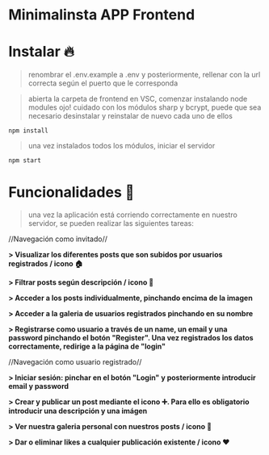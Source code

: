 # Minimalinsta APP Frontend

# Instalar 🔥

> renombrar el .env.example a .env y posteriormente, rellenar con la url correcta según el puerto que le corresponda

> abierta la carpeta de frontend en VSC, comenzar instalando node modules
> ojo! cuidado con los módulos sharp y bcrypt, puede que sea necesario desinstalar y reinstalar de nuevo cada uno de ellos

```
npm install
```

> una vez instalados todos los módulos, iniciar el servidor

```
npm start
```

# Funcionalidades 💫

> una vez la aplicación está corriendo correctamente en nuestro servidor, se pueden realizar las siguientes tareas:

//Navegación como invitado//

**> Visualizar los diferentes posts que son subidos por usuarios registrados / icono 🏠**

**> Filtrar posts según descripción / icono 🔎**

**> Acceder a los posts individualmente, pinchando encima de la imagen**

**> Acceder a la galeria de usuarios registrados pinchando en su nombre**

**> Registrarse como usuario a través de un name, un email y una password pinchando el botón "Register". Una vez registrados los datos correctamente, redirige a la página de "login"**

//Navegación como usuario registrado//

**> Iniciar sesión: pinchar en el botón "Login" y posteriormente introducir email y password**

**> Crear y publicar un post mediante el icono ➕. Para ello es obligatorio introducir una descripción y una imágen**

**> Ver nuestra galeria personal con nuestros posts / icono 👤**

**> Dar o eliminar likes a cualquier publicación existente / icono ❤️**

